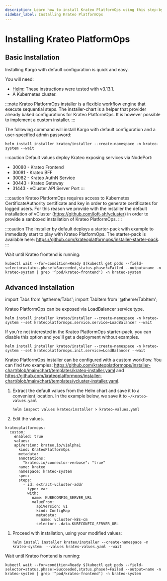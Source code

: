 ```yaml
---
description: Learn how to install Krateo PlatformOps using this step-by-step guide
sidebar_label: Installing Krateo PlatformOps
---
```


# Installing Krateo PlatformOps

## Basic Installation

Installing Kargo with default configuration is quick and easy.

You will need:

* [Helm](https://helm.sh/docs/): These instructions were tested with v3.13.1.
* A Kubernetes cluster.

:::note
Krateo PlatformOps installer is a flexible workflow engine that execute sequential steps. The installer-chart is a helper that provider already baked configurations for Krateo PlatformOps. It is however possible to implement a custom installer.
:::

The following command will install Kargo with default configuration and a
user-specified admin password:

```shell
helm install installer krateo/installer --create-namespace -n krateo-system --wait
```
:::caution
Default values deploy Krateo exposing services via NodePort:
* 30080 - Krateo Frontend
* 30081 - Krateo BFF
* 30082 - Krateo AuthN Service
* 30443 - Krateo Gateway
* 31443 - vCluster API Server Port
:::

:::caution
Krateo PlatformOps requires access to Kubernetes CertificateAuthority certificate and key in order to generate certificates for logged users.
For this reason we provide with the installer the default installation of vCluster (https://github.com/loft-sh/vcluster) in order to provide a sanboxed installation of Krateo PlatformOps.
:::

:::caution
The installer by default deploys a starter-pack with example to immediatly start to play with Krateo PlatformOps. The starter-pack is available here: https://github.com/krateoplatformops/installer-starter-pack.
:::

Wait until Krateo frontend is running:

```shell
kubectl wait --for=condition=Ready $(kubectl get pods --field-selector=status.phase!=Succeeded,status.phase!=Failed --output=name -n krateo-system | grep '^pod/krateo-frontend') -n krateo-system
```

## Advanced Installation

import Tabs from '@theme/Tabs';
import TabItem from '@theme/TabItem';

<Tabs groupId="local-cluster-start">
<TabItem value="kind" label="LoadBalancer with external IP">

Krateo PlatformOps can be exposed via LoadBalancer service type.

```shell
helm install installer krateo/installer --create-namespace -n krateo-system --set krateoplatformops.service.service=LoadBalancer --wait
```

</TabItem>
<TabItem value="disable" label="Disable starter-pack">

If you're not interested in the Krateo PlatformOps starter-pack, you can disable this option and you'll get a deployment without examples.

```shell
helm install installer krateo/installer --create-namespace -n krateo-system --set krateoplatformops.init.service=LoadBalancer --wait
```

</TabItem>
<TabItem value="custom" label="Custom">

Krateo PlatformOps installer can be configured with a custom workflow. You can find two examples: https://github.com/krateoplatformops/installer-chart/blob/main/chart/templates/krateo-installer.yaml and https://github.com/krateoplatformops/installer-chart/blob/main/chart/templates/vcluster-installer.yaml.

1. Extract the default values from the Helm chart and save it to a convenient
   location. In the example below, we save it to `~/krateo-values.yaml`

   ```shell
   helm inspect values krateo/installer > krateo-values.yaml
   ```

1. Edit the values.

  ```shell
  krateoplatformops:
    custom:
      enabled: true
      values:
      apiVersion: krateo.io/v1alpha1
        kind: KrateoPlatformOps
        metadata:
        annotations:
          "krateo.io/connector-verbose": "true"
        name: krateo
        namespace: krateo-system
        spec:
        steps:
          - id: extract-vcluster-addr
            type: var
            with:
              name: KUBECONFIG_SERVER_URL
              valueFrom:
                apiVersion: v1
                kind: ConfigMap
                metadata:
                  name: vcluster-k8s-cm
                selector: .data.KUBECONFIG_SERVER_URL
  ```

1. Proceed with installation, using your modified values:

   ```shell
   helm install installer krateo/installer --create-namespace -n krateo-system  --values krateo-values.yaml --wait
   ```

</TabItem>
</Tabs>

Wait until Krateo frontend is running:

```shell
kubectl wait --for=condition=Ready $(kubectl get pods --field-selector=status.phase!=Succeeded,status.phase!=Failed --output=name -n krateo-system | grep '^pod/krateo-frontend') -n krateo-system
```
